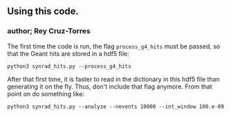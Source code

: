 ## Using this code.
### author; Rey Cruz-Torres

The first time the code is run, the flag ```process_g4_hits``` must be passed, so that the Geant hits are stored in a hdf5 file:

```
python3 synrad_hits.py --process_g4_hits
```

After that first time, it is faster to read in the dictionary in this hdf5 file than generating it on the fly. Thus, don't include that flag anymore. From that point on do something like:

```
python3 synrad_hits.py --analyze --nevents 10000 --int_window 100.e-09
```
